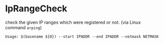 IpRangeCheck
============

check the given IP ranges which were registered or not. (via Linux command `arping`) 


`` Usage: $(basename ${0}) --start IPADDR --end IPADDR --netmask NETMASK ``
